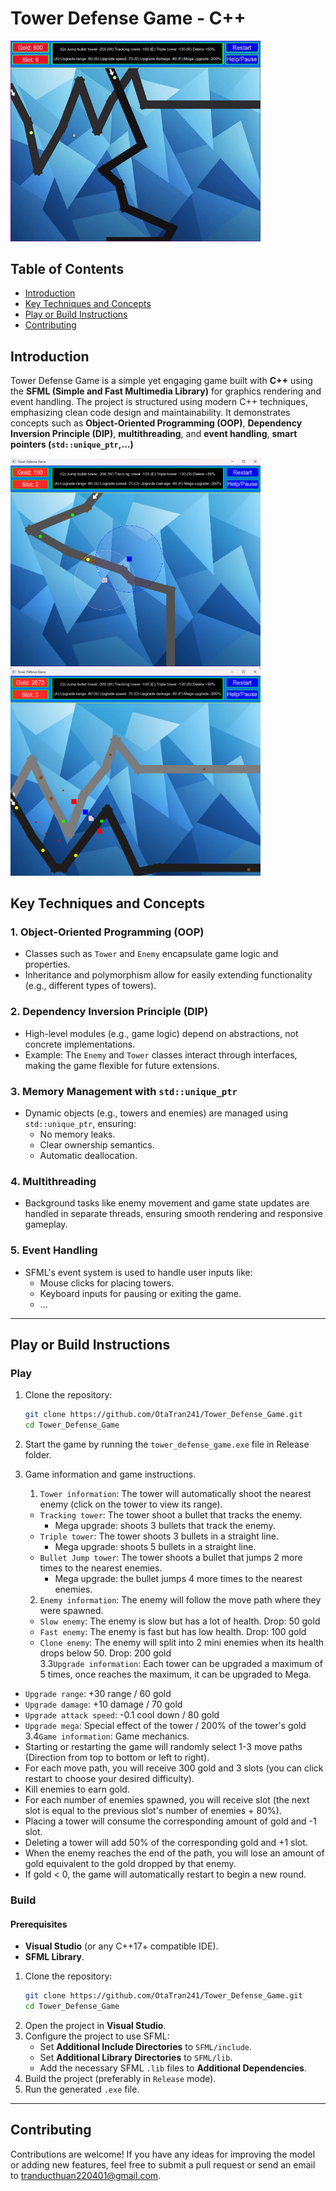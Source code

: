 
# **Tower Defense Game - C++**
<img src="./images/GamePlay.gif" style="width:400px;"/>

## Table of Contents

- [Introduction](#introduction)
- [Key Techniques and Concepts](#Key-Techniques-and-Concepts)
- [Play or Build Instructions](#Play-or-Build-Instructions)
- [Contributing](#Contributing)

## **Introduction**
Tower Defense Game is a simple yet engaging game built with **C++** using the **SFML (Simple and Fast Multimedia Library)** for graphics rendering and event handling. The project is structured using modern C++ techniques, emphasizing clean code design and maintainability. It demonstrates concepts such as **Object-Oriented Programming (OOP)**, **Dependency Inversion Principle (DIP)**, **multithreading**, and **event handling**, **smart pointers (`std::unique_ptr`,...)**

<img src="./images/InGame1.png" style="width:400px;"/> <img src="./images/InGame2.png" style="width:400px;"/>  

## **Key Techniques and Concepts**
### **1. Object-Oriented Programming (OOP)**
- Classes such as `Tower` and `Enemy` encapsulate game logic and properties.
- Inheritance and polymorphism allow for easily extending functionality (e.g., different types of towers).

### **2. Dependency Inversion Principle (DIP)**
- High-level modules (e.g., game logic) depend on abstractions, not concrete implementations.
- Example: The `Enemy` and `Tower` classes interact through interfaces, making the game flexible for future extensions.

### **3. Memory Management with `std::unique_ptr`**
- Dynamic objects (e.g., towers and enemies) are managed using `std::unique_ptr`, ensuring:
  - No memory leaks.
  - Clear ownership semantics.
  - Automatic deallocation.

### **4. Multithreading**
- Background tasks like enemy movement and game state updates are handled in separate threads, ensuring smooth rendering and responsive gameplay.

### **5. Event Handling**
- SFML's event system is used to handle user inputs like:
  - Mouse clicks for placing towers.
  - Keyboard inputs for pausing or exiting the game.
  - ...

---

## **Play or Build Instructions**

### **Play**
1. Clone the repository:
   ```bash
   git clone https://github.com/OtaTran241/Tower_Defense_Game.git
   cd Tower_Defense_Game
   ```
   
2. Start the game by running the `tower_defense_game.exe` file in Release folder.
3. Game information and game instructions.
   1. `Tower information`: The tower will automatically shoot the nearest enemy (click on the tower to view its range).
   + `Tracking tower`: The tower shoot a bullet that tracks the enemy.
     - Mega upgrade: shoots 3 bullets that track the enemy.
   + `Triple tower`: The tower shoots 3 bullets in a straight line.
     - Mega upgrade: shoots 5 bullets in a straight line.
   + `Bullet Jump tower`: The tower shoots a bullet that jumps 2 more times to the nearest enemies.
     - Mega upgrade: the bullet jumps 4 more times to the nearest enemies.
   2. `Enemy information`: The enemy will follow the move path where they were spawned.
   + `Slow enemy`: The enemy is slow but has a lot of health. Drop: 50 gold
   + `Fast enemy`: The enemy is fast but has low health. Drop: 100 gold
   + `Clone enemy`: The enemy will split into 2 mini enemies when its health drops below 50. Drop: 200 gold   
3.3`Upgrade information`: Each tower can be upgraded a maximum of 5 times, once reaches the maximum, it can be upgraded to Mega.
  + `Upgrade range`: +30 range / 60 gold
  + `Upgrade damage`: +10 damage / 70 gold
  + `Upgrade attack speed`: -0.1 cool down / 80 gold
  + `Upgrade mega`: Special effect of the tower / 200% of the tower's gold  
3.4`Game information`: Game mechanics.
  + Starting or restarting the game will randomly select 1-3 move paths (Direction from top to bottom or left to right).
  + For each move path, you will receive 300 gold and 3 slots (you can click restart to choose your desired difficulty).
  + Kill enemies to earn gold.
  + For each number of enemies spawned, you will receive slot (the next slot is equal to the previous slot's number of enemies + 80%).
  + Placing a tower will consume the corresponding amount of gold and -1 slot.
  + Deleting a tower will add 50% of the corresponding gold and +1 slot.
  + When the enemy reaches the end of the path, you will lose an amount of gold equivalent to the gold dropped by that enemy.
  + If gold < 0, the game will automatically restart to begin a new round.

### **Build**
#### **Prerequisites**
- **Visual Studio** (or any C++17+ compatible IDE).
- **SFML Library**.

1. Clone the repository:
   ```bash
   git clone https://github.com/OtaTran241/Tower_Defense_Game.git
   cd Tower_Defense_Game
   ```
2. Open the project in **Visual Studio**.
3. Configure the project to use SFML:
   - Set **Additional Include Directories** to `SFML/include`.
   - Set **Additional Library Directories** to `SFML/lib`.
   - Add the necessary SFML `.lib` files to **Additional Dependencies**.
4. Build the project (preferably in `Release` mode).
5. Run the generated `.exe` file.

---

## Contributing
Contributions are welcome! If you have any ideas for improving the model or adding new features, feel free to submit a pull request or send an email to [tranducthuan220401@gmail.com](mailto:tranducthuan220401@gmail.com).
